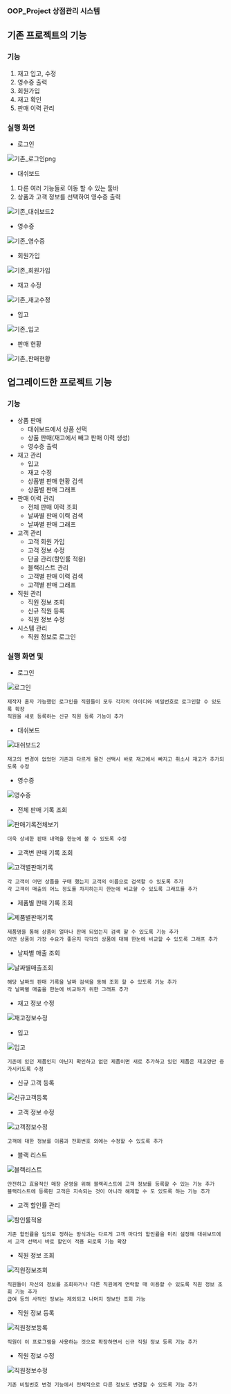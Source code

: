 ### OOP_Project 상점관리 시스템

기존 프로젝트의 기능
---
### 기능
1. 재고 입고, 수정
2. 영수증 출력
3. 회원가입
4. 재고 확인
5. 판매 이력 관리

### 실행 화면
  + 로그인

![기존_로그인png](https://github.com/min-young417/store-management-system_OOP-Project/assets/122364547/0016a413-2195-42cb-97c4-4da96575f4b7)
  + 대쉬보드
  
  1. 다른 여러 기능들로 이동 할 수 있는 툴바
  2. 상품과 고객 정보를 선택하여 영수증 출력

![기존_대쉬보드2](https://github.com/min-young417/store-management-system_OOP-Project/assets/122364547/c68c3764-f7c2-496b-83ba-3d2da7ae8634)
  + 영수증

![기존_영수증](https://github.com/min-young417/store-management-system_OOP-Project/assets/122364547/67a8933d-628a-4a43-ad0b-681966d2e311)
  + 회원가입

![기존_회원가입](https://github.com/min-young417/store-management-system_OOP-Project/assets/122364547/0e122c0a-ac2d-49b5-888e-6e845123506b)
  + 재고 수정

![기존_재고수정](https://github.com/min-young417/store-management-system_OOP-Project/assets/122364547/1c9e8316-d2f1-4d57-a118-02ad9c52a913)
  + 입고

![기존_입고](https://github.com/min-young417/store-management-system_OOP-Project/assets/122364547/8429f23c-58d3-467b-a6fc-ed613b8e208d)
  + 판매 현황

![기존_판매현황](https://github.com/min-young417/store-management-system_OOP-Project/assets/122364547/9ae1d712-4271-4b59-86b9-ac67f5aa4229)

업그레이드한 프로젝트 기능
-----
### 기능
- 상품 판매
  - 대쉬보드에서 상품 선택
  - 상품 판매(재고에서 빼고 판매 이력 생성)
  - 영수증 출력
- 재고 관리
  - 입고
  - 재고 수정
  - 상품별 판매 현황 검색
  - 상품별 판매 그래프
- 판매 이력 관리
  - 전체 판매 이력 조회
  - 날짜별 판매 이력 검색
  - 날짜별 판매 그래프
- 고객 관리
  - 고객 회원 가입
  - 고객 정보 수정
  - 단골 관리(할인률 적용)
  - 블랙리스트 관리
  - 고객별 판매 이력 검색
  - 고객별 판매 그래프
- 직원 관리
  - 직원 정보 조회
  - 신규 직원 등록
  - 직원 정보 수정
- 시스템 관리
  - 직원 정보로 로그인 

### 실행 화면 및 
  + 로그인
  
![로그인](https://github.com/min-young417/store-management-system_OOP-Project/assets/122364547/c3bcea07-44ce-438e-8a02-8f516c99f10a)
```
제작자 혼자 가능했던 로그인을 직원들이 모두 각자의 아이디와 비밀번호로 로그인할 수 있도록 확장
직원을 새로 등록하는 신규 직원 등록 기능이 추가
```
  + 대쉬보드

![대쉬보드2](https://github.com/min-young417/store-management-system_OOP-Project/assets/122364547/d9e7b6ef-e35f-4bbb-9e9a-dcc236f731d9)
```
재고의 변경이 없었던 기존과 다르게 물건 선택시 바로 재고에서 빠지고 취소시 재고가 추가되도록 수정
```
  + 영수증

![영수증](https://github.com/min-young417/store-management-system_OOP-Project/assets/122364547/1e7baa84-1957-4456-80ed-711386cda6a9)
  + 전체 판매 기록 조회

![판매기록전체보기](https://github.com/min-young417/store-management-system_OOP-Project/assets/122364547/e581b945-13a7-4ef1-bac8-d9a8ba49d0b3)
```
더욱 상세한 판매 내역을 한눈에 볼 수 있도록 수정
```
  + 고객변 판매 기록 조회

![고객별판매기록](https://github.com/min-young417/store-management-system_OOP-Project/assets/122364547/0fa81c11-9a17-4d17-aa9c-680f7ebe9057)
```
각 고객이 어떤 상품을 구매 했는지 고객의 이름으로 검색할 수 있도록 추가
각 고객이 매출의 어느 정도를 차지하는지 한눈에 비교할 수 있도록 그래프를 추가
```
  + 제품별 판매 기록 조회

![제품별판매기록](https://github.com/min-young417/store-management-system_OOP-Project/assets/122364547/43a8e954-4a3a-4345-ba62-715ea78d6040)
```
제품명을 통해 상품이 얼마나 판매 되었는지 검색 할 수 있도록 기능 추가
어떤 상품이 가장 수요가 좋은지 각각의 상품에 대해 한눈에 비교할 수 있도록 그래프 추가
```
  + 날짜별 매출 조회

![날짜별매출조회](https://github.com/min-young417/store-management-system_OOP-Project/assets/122364547/01ed3dc7-90d4-46f0-9eec-915b0175475c)
```
해당 날짜의 판매 기록을 날짜 검색을 동해 조회 할 수 있도록 기능 추가
각 날짜별 매출을 한눈에 비교하기 위한 그래프 추가
```
  + 재고 정보 수정

![재고정보수정](https://github.com/min-young417/store-management-system_OOP-Project/assets/122364547/b414535e-a69f-4771-b1ca-68fc8349f852)
  + 입고

![입고](https://github.com/min-young417/store-management-system_OOP-Project/assets/122364547/c00d0105-0f75-4cb8-8b6b-4da40c1acad3)
```
기존에 있던 제품인지 아닌지 확인하고 없던 제품이면 새로 추가하고 있던 제품은 재고양만 증가시키도록 수정
```
  + 신규 고객 등록

![신규고객등록](https://github.com/min-young417/store-management-system_OOP-Project/assets/122364547/cba874cd-cf89-41d7-8760-bbd80a96b220)
  + 고객 정보 수정

![고객정보수정](https://github.com/min-young417/store-management-system_OOP-Project/assets/122364547/eef6daec-5d8b-49bd-aa8b-a93d0cca3daf)
```
고객에 대한 정보를 이름과 전화번호 외에는 수정할 수 있도록 추가
```
  + 블랙 리스트

![블랙리스트](https://github.com/min-young417/store-management-system_OOP-Project/assets/122364547/a1647699-99df-467e-9bf2-74484b34c75e)
```
안전하고 효율적인 매장 운영을 위해 블랙리스트에 고객 정보를 등록할 수 있는 기능 추가
블랙리스트에 등록된 고객은 지속되는 것이 아니라 해제할 수 도 있도록 하는 기능 추가
```
  + 고객 할인률 관리

![할인률적용](https://github.com/min-young417/store-management-system_OOP-Project/assets/122364547/8380f7dc-211a-4cdc-a5d3-d6f55b2ae591)
```
기존 할인률을 임의로 정하는 방식과는 다르게 고객 마다의 할인률을 미리 설정해 대쉬보드에서 고객 선택시 바로 할인이 적용 되로록 기능 확장
```
  + 직원 정보 조회

![직원정보조회](https://github.com/min-young417/store-management-system_OOP-Project/assets/122364547/3151f74c-a968-400c-b0d4-a316bb12efd7)
```
직원들이 자신의 정보를 조회하거나 다른 직원에게 연락할 때 이용할 수 있도록 직원 정보 조회 기능 추가
급여 등의 사적인 정보는 제외되고 나머지 정보만 조회 가능
```
  + 직원 정보 등록

![직원정보등록](https://github.com/min-young417/store-management-system_OOP-Project/assets/122364547/9a115e1d-0ac9-43ad-8806-cdf6ad266a7b)
```
직원이 이 프로그램을 사용하는 것으로 확장하면서 신규 직원 정보 등록 기능 추가
```
  + 직원 정보 수정

![직원정보수정](https://github.com/min-young417/store-management-system_OOP-Project/assets/122364547/5ded1808-329a-475f-bd15-72df059a5da3)
```
기존 비밀번호 변경 기능에서 전체적으로 다른 정보도 변경할 수 있도록 기능 추가
```
